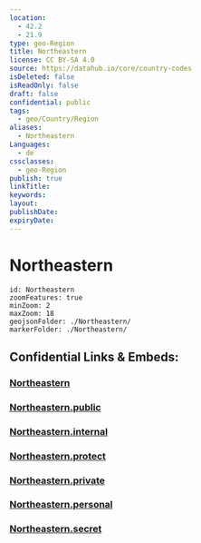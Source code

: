 ```yaml
---
location:
  - 42.2
  - 21.9
type: geo-Region
title: Northeastern
license: CC BY-SA 4.0
source: https://datahub.io/core/country-codes
isDeleted: false
isReadOnly: false
draft: false
confidential: public
tags:
  - geo/Country/Region
aliases:
  - Northeastern
Languages:
  - de
cssclasses:
  - geo-Region
publish: true
linkTitle:
keywords:
layout:
publishDate:
expiryDate:
---
```


# Northeastern

```leaflet
id: Northeastern
zoomFeatures: true 
minZoom: 2 
maxZoom: 18
geojsonFolder: ./Northeastern/
markerFolder: ./Northeastern/
```


## Confidential Links & Embeds: 

### [Northeastern](/_Standards/Earth/Continent/Europe/Europe~South/Macedonia~North/Municipalities~Macedonia/Northeastern.md) 

### [Northeastern.public](/_public/Earth/Continent/Europe/Europe~South/Macedonia~North/Municipalities~Macedonia/Northeastern.public.md) 

### [Northeastern.internal](/_internal/Earth/Continent/Europe/Europe~South/Macedonia~North/Municipalities~Macedonia/Northeastern.internal.md) 

### [Northeastern.protect](/_protect/Earth/Continent/Europe/Europe~South/Macedonia~North/Municipalities~Macedonia/Northeastern.protect.md) 

### [Northeastern.private](/_private/Earth/Continent/Europe/Europe~South/Macedonia~North/Municipalities~Macedonia/Northeastern.private.md) 

### [Northeastern.personal](/_personal/Earth/Continent/Europe/Europe~South/Macedonia~North/Municipalities~Macedonia/Northeastern.personal.md) 

### [Northeastern.secret](/_secret/Earth/Continent/Europe/Europe~South/Macedonia~North/Municipalities~Macedonia/Northeastern.secret.md)

